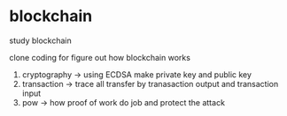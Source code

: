 # blockchain
study blockchain


clone coding for figure out how blockchain works

1. cryptography -> using ECDSA make private key and public key
2. transaction -> trace all transfer by tranasaction output and transaction input
3. pow -> how proof of work do job and protect the attack
